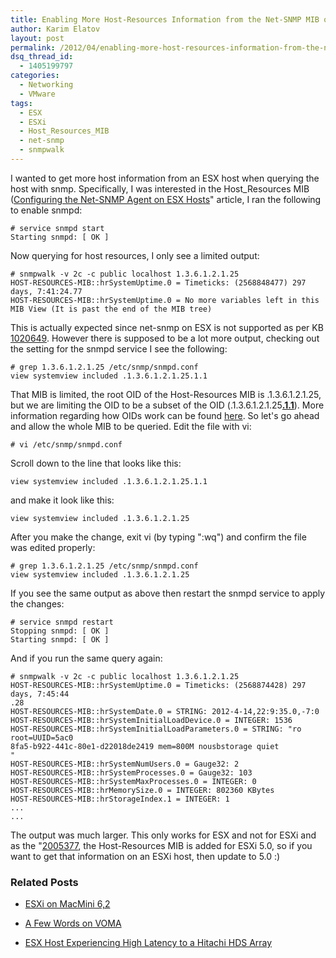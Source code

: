 ```yaml
---
title: Enabling More Host-Resources Information from the Net-SNMP MIB on ESX Classic
author: Karim Elatov
layout: post
permalink: /2012/04/enabling-more-host-resources-information-from-the-net-snmp-mib-on-esx-classic/
dsq_thread_id:
  - 1405199797
categories:
  - Networking
  - VMware
tags:
  - ESX
  - ESXi
  - Host_Resources_MIB
  - net-snmp
  - snmpwalk
---
```

I wanted to get more host information from an ESX host when querying the host with snmp. Specifically, I was interested in the Host_Resources MIB ([Configuring the Net-SNMP Agent on ESX Hosts](http://www.net-snmp.org/docs/mibs/host.html)" article, I ran the following to enable snmpd:


	# service snmpd start
	Starting snmpd: [ OK ]


Now querying for host resources, I only see a limited output:


	# snmpwalk -v 2c -c public localhost 1.3.6.1.2.1.25
	HOST-RESOURCES-MIB::hrSystemUptime.0 = Timeticks: (2568848477) 297 days, 7:41:24.77
	HOST-RESOURCES-MIB::hrSystemUptime.0 = No more variables left in this MIB View (It is past the end of the MIB tree)


This is actually expected since net-snmp on ESX is not supported as per KB [1020649](http://kb.vmware.com/kb/1020649). However there is supposed to be a lot more output, checking out the setting for the snmpd service I see the following:


	# grep 1.3.6.1.2.1.25 /etc/snmp/snmpd.conf
	view systemview included .1.3.6.1.2.1.25.1.1


That MIB is limited, the root OID of the Host-Resources MIB is .1.3.6.1.2.1.25, but we are limiting the OID to be a subset of the OID (.1.3.6.1.2.1.25<span style="text-decoration: underline;">**.1.1**</span>). More information regarding how OIDs work can be found [here](http://en.wikipedia.org/wiki/Object_identifier). So let's go ahead and allow the whole MIB to be queried. Edit the file with vi:


	# vi /etc/snmp/snmpd.conf


Scroll down to the line that looks like this:


	view systemview included .1.3.6.1.2.1.25.1.1


and make it look like this:


	view systemview included .1.3.6.1.2.1.25


After you make the change, exit vi (by typing ":wq") and confirm the file was edited properly:


	# grep 1.3.6.1.2.1.25 /etc/snmp/snmpd.conf
	view systemview included .1.3.6.1.2.1.25


If you see the same output as above then restart the snmpd service to apply the changes:


	# service snmpd restart
	Stopping snmpd: [ OK ]
	Starting snmpd: [ OK ]


And if you run the same query again:


	# snmpwalk -v 2c -c public localhost 1.3.6.1.2.1.25
	HOST-RESOURCES-MIB::hrSystemUptime.0 = Timeticks: (2568874428) 297 days, 7:45:44
	.28
	HOST-RESOURCES-MIB::hrSystemDate.0 = STRING: 2012-4-14,22:9:35.0,-7:0
	HOST-RESOURCES-MIB::hrSystemInitialLoadDevice.0 = INTEGER: 1536
	HOST-RESOURCES-MIB::hrSystemInitialLoadParameters.0 = STRING: "ro root=UUID=5ac0
	8fa5-b922-441c-80e1-d22018de2419 mem=800M nousbstorage quiet
	"
	HOST-RESOURCES-MIB::hrSystemNumUsers.0 = Gauge32: 2
	HOST-RESOURCES-MIB::hrSystemProcesses.0 = Gauge32: 103
	HOST-RESOURCES-MIB::hrSystemMaxProcesses.0 = INTEGER: 0
	HOST-RESOURCES-MIB::hrMemorySize.0 = INTEGER: 802360 KBytes
	HOST-RESOURCES-MIB::hrStorageIndex.1 = INTEGER: 1
	...
	...


The output was much larger. This only works for ESX and not for ESXi and as the "[2005377](http://www.vmware.com/pdf/vsp_4_snmp_config.pdf), the Host-Resources MIB is added for ESXi 5.0, so if you want to get that information on an ESXi host, then update to 5.0 :)

### Related Posts

- [ESXi on MacMini 6,2](/2014/04/esxi-macmini-62/)
- [A Few Words on VOMA](http://virtuallyhyper.com/2012/09/a-few-words-on-voma/)

- [ESX Host Experiencing High Latency to a Hitachi HDS Array](/2012/04/esx-host-experiencing-high-latency-to-a-hitachi-array/)

